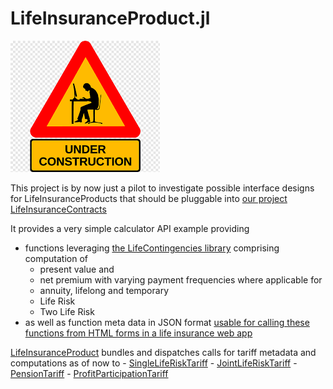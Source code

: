# LifeInsuranceProduct.jl

![Beware, Work In Progress](docs/src/assets/wip.png)

This project is by now just a pilot to investigate possible interface designs for
LifeInsuranceProducts that should be pluggable into [our project LifeInsuranceContracts](https://github.com/Actuarial-Sciences-for-Africa-ASA/LifeInsuranceContracts.jl) 


It provides a very simple calculator API example providing 
- functions leveraging [the LifeContingencies library](https://github.com/JuliaActuary/LifeContingencies.jl)
comprising computation of
    - present value and 
    - net premium with varying payment frequencies where applicable for
    - annuity, lifelong and temporary
    - Life Risk 
    - Two Life Risk
- as well as function meta data in JSON format [usable for calling these functions from HTML forms in a life insurance web app](https://github.com/Actuarial-Sciences-for-Africa-ASA/GenieBuiltLifeProto)

[LifeInsuranceProduct](src/LifeInsuranceProduct.jl) bundles and dispatches calls for tariff metadata and computations as of now to
    - [SingleLifeRiskTariff](src/SingleLifeRiskTariff.jl)
    - [JointLifeRiskTariff](src/JointLifeRiskTariff.jl)
    - [PensionTariff](src/PensionTariff.jl)
    - [ProfitParticipationTariff](src/ProfitParticipationTariff.jl)
